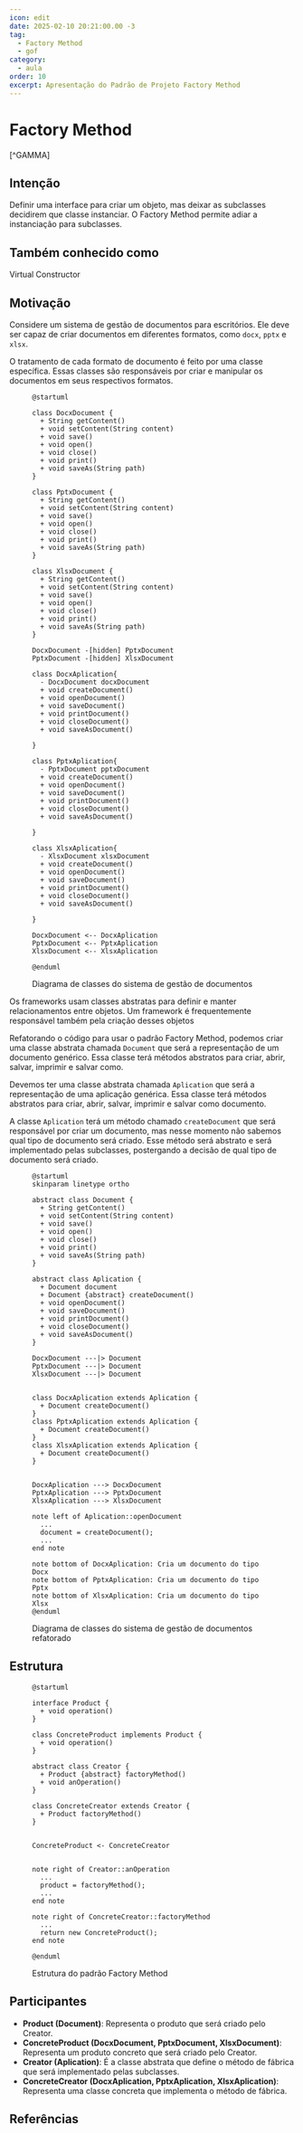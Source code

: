 ```yaml
---
icon: edit
date: 2025-02-10 20:21:00.00 -3
tag:
  - Factory Method
  - gof
category:
  - aula
order: 10
excerpt: Apresentação do Padrão de Projeto Factory Method
---
```


# Factory Method

[^GAMMA]    

## Intenção

Definir uma interface para criar um objeto, mas deixar as subclasses decidirem que classe instanciar. O Factory Method permite adiar a instanciação para subclasses.

## Também conhecido como

Virtual Constructor

## Motivação

Considere um sistema de gestão de documentos para escritórios. Ele deve ser capaz de criar documentos em diferentes formatos, como `docx`, `pptx` e `xlsx`.

O tratamento de cada formato de documento é feito por uma classe específica. Essas classes são responsáveis por criar e manipular os documentos em seus respectivos formatos.

<figure>

```plantuml
@startuml

class DocxDocument {
  + String getContent()
  + void setContent(String content)
  + void save()
  + void open()
  + void close()
  + void print()
  + void saveAs(String path)
}

class PptxDocument {
  + String getContent()
  + void setContent(String content)
  + void save()
  + void open()
  + void close()
  + void print()
  + void saveAs(String path)
}

class XlsxDocument {
  + String getContent()
  + void setContent(String content)
  + void save()
  + void open()
  + void close()
  + void print()
  + void saveAs(String path)
}

DocxDocument -[hidden] PptxDocument
PptxDocument -[hidden] XlsxDocument

class DocxAplication{
  - DocxDocument docxDocument
  + void createDocument()
  + void openDocument()
  + void saveDocument()
  + void printDocument()
  + void closeDocument()
  + void saveAsDocument()

}

class PptxAplication{
  - PptxDocument pptxDocument
  + void createDocument()
  + void openDocument()
  + void saveDocument()
  + void printDocument()
  + void closeDocument()
  + void saveAsDocument()

}

class XlsxAplication{
  - XlsxDocument xlsxDocument
  + void createDocument()
  + void openDocument()
  + void saveDocument()
  + void printDocument()
  + void closeDocument()
  + void saveAsDocument()

}

DocxDocument <-- DocxAplication
PptxDocument <-- PptxAplication
XlsxDocument <-- XlsxAplication

@enduml

```

<figcaption>Diagrama de classes do sistema de gestão de documentos</figcaption>
</figure>


Os frameworks usam classes abstratas para definir e manter relacionamentos entre objetos. Um framework é frequentemente responsável também pela criação desses  objetos

Refatorando o código para usar o padrão Factory Method, podemos criar uma classe abstrata chamada `Document` que será a representação de um documento genérico. Essa classe terá métodos abstratos para criar, abrir, salvar, imprimir e salvar como.

Devemos ter uma classe abstrata chamada `Aplication` que será a representação de uma aplicação genérica. Essa classe terá métodos abstratos para criar, abrir, salvar, imprimir e salvar como documento.

A classe `Aplication` terá um método chamado `createDocument` que será responsável por criar um documento, mas nesse momento não sabemos qual tipo de documento será criado. Esse método será abstrato e será implementado pelas subclasses, postergando a decisão de qual tipo de documento será criado.


<figure>

```plantuml
@startuml
skinparam linetype ortho

abstract class Document {
  + String getContent()
  + void setContent(String content)
  + void save()
  + void open()
  + void close()
  + void print()
  + void saveAs(String path)
}

abstract class Aplication {
  + Document document
  + Document {abstract} createDocument()
  + void openDocument()
  + void saveDocument()
  + void printDocument()
  + void closeDocument()
  + void saveAsDocument()
}

DocxDocument ---|> Document
PptxDocument ---|> Document
XlsxDocument ---|> Document


class DocxAplication extends Aplication {
  + Document createDocument()
}
class PptxAplication extends Aplication {
  + Document createDocument()
}
class XlsxAplication extends Aplication {
  + Document createDocument()
}


DocxAplication ---> DocxDocument 
PptxAplication ---> PptxDocument
XlsxAplication ---> XlsxDocument

note left of Aplication::openDocument
  ...
  document = createDocument();
  ...  
end note

note bottom of DocxAplication: Cria um documento do tipo Docx
note bottom of PptxAplication: Cria um documento do tipo Pptx
note bottom of XlsxAplication: Cria um documento do tipo Xlsx
@enduml

```

<figcaption>Diagrama de classes do sistema de gestão de documentos refatorado</figcaption>
</figure>


## Estrutura


<figure>

```plantuml
@startuml

interface Product {
  + void operation()
}

class ConcreteProduct implements Product {
  + void operation()
}

abstract class Creator {
  + Product {abstract} factoryMethod()
  + void anOperation()
}

class ConcreteCreator extends Creator {
  + Product factoryMethod()
}


ConcreteProduct <- ConcreteCreator


note right of Creator::anOperation
  ...
  product = factoryMethod();
  ...
end note

note right of ConcreteCreator::factoryMethod
  ...
  return new ConcreteProduct();
end note

@enduml
```
<figcaption>Estrutura do padrão Factory Method</figcaption>
</figure>


## Participantes

- **Product (Document)**: Representa o produto que será criado pelo Creator.
- **ConcreteProduct (DocxDocument, PptxDocument, XlsxDocument)**: Representa um produto concreto que será criado pelo Creator.
- **Creator (Aplication)**: É a classe abstrata que define o método de fábrica que será implementado pelas subclasses.
- **ConcreteCreator (DocxAplication, PptxAplication, XlsxAplication)**: Representa uma classe concreta que implementa o método de fábrica.


## Referências

<!-- @include: ../../../../includes/bib.md -->
